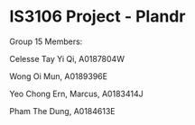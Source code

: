 # IS3106 Project - Plandr

Group 15 Members:

Celesse Tay Yi Qi, A0187804W

Wong Oi Mun, A0189396E

Yeo Chong Ern, Marcus, A0183414J

Pham The Dung, A0184613E

